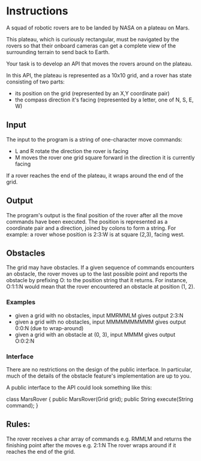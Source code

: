 # Instructions

A squad of robotic rovers are to be landed by NASA on a plateau on Mars.

This plateau, which is curiously rectangular, must be navigated by the rovers so that their onboard cameras can get a complete view of the surrounding terrain to send back to Earth.

Your task is to develop an API that moves the rovers around on the plateau.

In this API, the plateau is represented as a 10x10 grid, and a rover has state consisting of two parts:

- its position on the grid (represented by an X,Y coordinate pair)
- the compass direction it's facing (represented by a letter, one of N, S, E, W)

## Input

The input to the program is a string of one-character move commands:

- L and R rotate the direction the rover is facing
- M moves the rover one grid square forward in the direction it is currently facing

If a rover reaches the end of the plateau, it wraps around the end of the grid.

## Output

The program's output is the final position of the rover after all the move commands have been executed. The position is represented as a coordinate pair and a direction, joined by colons to form a string. For example: a rover whose position is 2:3:W is at square (2,3), facing west.

## Obstacles

The grid may have obstacles. If a given sequence of commands encounters an obstacle, the rover moves up to the last possible point and reports the obstacle by prefixing O: to the position string that it returns. For instance, O:1:1:N would mean that the rover encountered an obstacle at position (1, 2).

### Examples

- given a grid with no obstacles, input MMRMMLM gives output 2:3:N
- given a grid with no obstacles, input MMMMMMMMMM gives output 0:0:N (due to wrap-around)
- given a grid with an obstacle at (0, 3), input MMMM gives output O:0:2:N

### Interface

There are no restrictions on the design of the public interface. In particular, much of the details of the obstacle feature's implementation are up to you.

A public interface to the API could look something like this:

class MarsRover {
    public MarsRover(Grid grid);
    public String execute(String command);
}

## Rules:

The rover receives a char array of commands e.g. RMMLM and returns the finishing point after the moves e.g. 2:1:N
The rover wraps around if it reaches the end of the grid.
